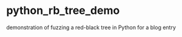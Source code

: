python_rb_tree_demo
===================

demonstration of fuzzing a red-black tree in Python for a blog entry